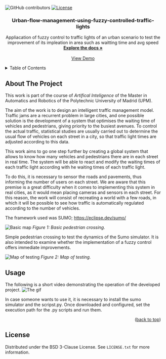 <a name="readme-top"></a>

![GitHub contributors](https://github.com/Drq13112/Urban-flow-management-using-fuzzy-controlled-traffic-lights/main)
[![License](https://img.shields.io/badge/License-BSD_3--Clause-blue.svg)](https://opensource.org/licenses/BSD-3-Clause)
<br />
<div align="center">
  
  <h3 align="center">Urban-flow-management-using-fuzzy-controlled-traffic-lights</h3>

  <p align="center">
    Appliacation of fuzzy control to traffic lights of an urban scenario to test the improvement of its impleation in area such as waitting time and avg speed
    <br />
    <a href="report.pdf"><strong>Explore the docs »</strong></a>
    <br />
    <br />
    <a href="#usage">View Demo</a>
  </p>
</div>


<!-- TABLE OF CONTENTS -->
<details>
  <summary>Table of Contents</summary>
  <ol>
    <li><a href="#about-the-project">About The Project</a></li>
    <li><a href="#usage">Usage</a></li>
    <li><a href="#license">License</a></li>
  </ol>
</details>

<!-- ABOUT THE PROJECT -->
## About The Project

This work is part of the course of *Artifical Inteligence* of the Master in Automatics and Robotics of the Polytechnic University of Madrid (UPM).

The aim of the work is to design an intelligent traffic management model. Traffic jams are a recurrent problem in large cities, and one possible solution is the development of a system that optimises the waiting time of vehicles and pedestrians, giving priority to the busiest avenues. To control the actual traffic, statistical studies are usually carried out to determine the usual flow of vehicles on each street in a city, so that traffic light times are adjusted according to this data.

This work aims to go one step further by creating a global system that allows to know how many vehicles and pedestrians there are in each street in real time. The system will be able to react and modify the waiting times of each traffic light according with he waiting times of each traffic light. 

To do this, it is necessary to sensor the roads and pavements, thus informing the number of users on each street. We are aware that this premise is a great difficulty when it comes to implementing this system in real cities, as it would mean placing cameras and sensors in each street. For this reason, the work will consist of recreating a world with a few roads, in which it will be possible to see how traffic is automatically regulated according to the number of vehicles.

The framework used was SUMO; https://eclipse.dev/sumo/

![Basic map](./figs/Basic.png)
*Figure 1: Basic pedestrian crossing.*

Simple pedestrian crossing to test the dynamics of the Sumo simulator. It is also intended to examine whether the implementation of a fuzzy control offers immediate improvements.

![Map of testing](figs/map.png)
*Figure 2: Map of testing.*

## Usage
The following is a short video demonstrating the operation of the developed project.
![The gif](./figs/demo.gif)

In case someone wants to use it, it is necessary to install the sumo simulator and the scripst.py. Once downloaded and configured, set the execution path for the .py scripts and run them.

<p align="right">(<a href="#readme-top">back to top</a>)</p>

<!-- LICENSE -->
## License

Distributed under the BSD 3-Clause License. See `LICENSE.txt` for more information.
